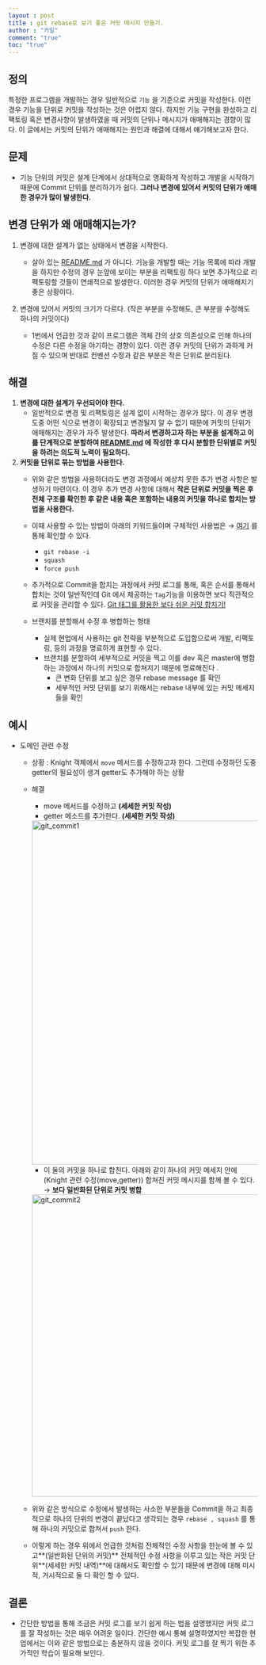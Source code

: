 ```yaml
---
layout : post
title : git rebase로 보기 좋은 커밋 메시지 만들기.
author : "카일"
comment: "true"
toc: "true"
---
```


## 정의

특정한 프로그램을 개발하는 경우 일반적으로 `기능` 을 기준으로 커밋을 작성한다. 이런 경우 기능을 단위로 커밋을 작성하는 것은 어렵지 않다. 하지만 기능 구현을 완성하고 리팩토링 혹은 변경사항이 발생하였을 때 커밋의 단위나 메시지가 애매해지는 경향이 많다. 이 글에서는 커밋의 단위가 애매해지는 원인과 해결에 대해서 얘기해보고자 한다.

## 문제

- 기능 단위의 커밋은 설계 단계에서 상대적으로 명확하게 작성하고 개발을 시작하기 때문에 Commit 단위를 분리하기가 쉽다. **그러나 변경에 있어서 커밋의 단위가 애매한 경우가 많이 발생한다.**

## 변경 단위가 왜 애매해지는가?

1. 변경에 대한 설계가 없는 상태에서 변경을 시작한다.
    - 살아 있는 [README.md](http://readme.md) 가 아니다. 기능을 개발할 때는 기능 목록에 따라 개발을 하지만 수정의 경우 눈앞에 보이는 부분을 리팩토링 하다 보면 추가적으로 리팩토링할 것들이 연쇄적으로 발생한다. 이러한 경우 커밋의 단위가 애매해지기 좋은 상황이다.

2. 변경에 있어서 커밋의 크기가 다르다. (작은 부분을 수정해도, 큰 부분을 수정해도 하나의 커밋이다)
    - 1번에서 언급한 것과 같이 프로그램은 객체 간의 상호 의존성으로 인해 하나의 수정은 다른 수정을 야기하는 경향이 있다. 이런 경우 커밋의 단위가 과하게 커질 수 있으며 반대로 컨벤션 수정과 같은 부분은 작은 단위로 분리된다.

## 해결

1. **변경에 대한 설계가 우선되어야 한다.**
    - 일반적으로 변경 및 리팩토링은 설계 없이 시작하는 경우가 많다. 이 경우 변경 도중 어떤 식으로 변경이 확장되고 변경될지 알 수 없기 때문에 커밋의 단위가 애매해지는 경우가 자주 발생한다. **따라서 변경하고자 하는 부분을 설계하고 이를 단계적으로 분할하여 [README.md](http://readme.md) 에 작성한 후  다시  분할한 단위별로 커밋을 하려는 의도적 노력이 필요하다.**
2. **커밋을 단위로 묶는 방법을 사용한다.**
    - 위와 같은 방법을 사용하더라도 변경 과정에서 예상치 못한 추가 변경 사항은 발생하기 마련이다. 이 경우 추가 변경 사항에 대해서 **작은 단위로 커밋을 찍은 후 전체 구조를 확인한 후 같은 내용 혹은 포함하는 내용의 커밋을 하나로 합치는 방법을 사용한다.**
    - 이때 사용할 수 있는 방법이 아래의 키워드들이며 구체적인 사용법은 → [여기](https://json.postype.com/post/209499) 를 통해 확인할 수 있다.
        - `git rebase -i`
        - `squash`
        - `force push`
    - 추가적으로 Commit을 합치는 과정에서 커밋 로그를 통해, 혹은 순서를 통해서 합치는 것이 일반적인데 Git 에서 제공하는 `Tag`기능을 이용하면 보다 직관적으로 커밋을 관리할 수 있다. [Git 태그를 활용한 보다 쉬운 커밋 합치기!](https://git-scm.com/book/ko/v2/Git%EC%9D%98-%EA%B8%B0%EC%B4%88-%ED%83%9C%EA%B7%B8)

    - 브랜치를 분할해서 수정 후 병합하는 형태
        - 실제 현업에서 사용하는 git 전략을 부분적으로 도입함으로써 개발, 리팩토링, 등의 과정을 명료하게 표현할 수 있다.
        - 브랜치를 분할하여 세부적으로 커밋을 찍고 이를 dev 혹은 master에 병합하는 과정에서 하나의 커밋으로 합쳐지기 때문에 명료해진다 .
            - 큰 변화 단위를 보고 싶은 경우 rebase message 를 확인
            - 세부적인 커밋 단위를 보기 위해서는 rebase 내부에 있는 커밋 메세지들을 확인

## 예시

- 도메인 관련 수정
    - 상황 : Knight 객체에서 `move` 메서드를 수정하고자 한다. 그런데 수정하던 도중 getter의 필요성이 생겨 getter도 추가해야 하는 상황
    - 해결
        - move 메서드를 수정하고 **(세세한 커밋 작성)**
        - getter 메소드를 추가한다. **(세세한 커밋 작성)**

        <img width="695" alt="git_commit1" src="https://user-images.githubusercontent.com/49060374/79834399-f9cf0700-83e7-11ea-9ea6-e01262b5b965.png">

        - 이 둘의 커밋을 하나로 합친다. 아래와 같이 하나의 커밋 메세지 안에 (Knight 관련 수정(move,getter)) 합쳐진 커밋 메시지를 함께 볼 수 있다.  → **보다 일반화된 단위로 커밋 병합**

        <img width="610" alt="git_commit2" src="https://user-images.githubusercontent.com/49060374/79834395-f8054380-83e7-11ea-840d-64716508cf66.png">

    - 위와 같은 방식으로 수정에서 발생하는 사소한 부분들을 Commit을 하고 최종적으로 하나의 단위의 변경이 끝났다고 생각되는 경우 `rebase , squash` 를 통해 하나의 커밋으로 합쳐서 `push` 한다.
    - 이렇게 하는 경우 위에서 언급한 것처럼 전체적인 수정 사항을 한눈에 볼 수 있고**(일반화된 단위의 커밋)** 전체적인 수정 사항을 이루고 있는 작은 커밋 단위**(세세한 커밋 내역)**에 대해서도 확인할 수 있기 때문에 변경에 대해 미시적, 거시적으로 둘 다 확인 할 수 있다.

## 결론
- 간단한 방법을 통해 조금은 커밋 로그를 보기 쉽게 하는 법을 설명했지만 커밋 로그를 잘 작성하는 것은 매우 어려운 일이다. 간단한 예시 통해 설명하였지만 복잡한 현업에서는 이와 같은 방법으로는 충분하지 않을 것이다. 커밋 로그를 잘 찍기 위한 추가적인 학습이 필요해 보인다.
